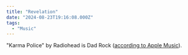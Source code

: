 ```yaml
---
title: "Revelation"
date: "2024-08-23T19:16:08.000Z"
tags: 
  - "Music"
---
```


"Karma Police" by Radiohead is Dad Rock ([according to Apple Music](https://music.apple.com/us/playlist/dad-rock-essentials/pl.7e747406e7094f94b161cb157468d4b3)).
